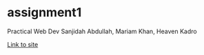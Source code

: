 # assignment1
Practical Web Dev 
Sanjidah Abdullah, Mariam Khan, Heaven Kadro

[Link to site](https://sanjidah.github.io/assignment1/)
